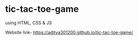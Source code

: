 # tic-tac-toe-game
using HTML, CSS &amp; JS

Website link- https://aditya301200.github.io/tic-tac-toe-game/
